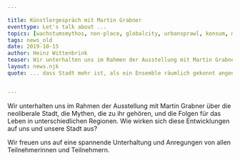 ```yaml
---

title: Künstlergespräch mit Martin Grabner  
eventtype: Let's talk about ...
topics: [wachstumsmythos, non-place, globalcity, urbansprawl, konsum, markt, identity, musealisierung, disneyfication, betongold, moreofthesame]
tags: news_old
date: 2019-10-15
author: Heinz Wittenbrink
teaser: Wir unterhalten uns im Rahmen der Ausstellung mit Martin Grabner über die neoliberale Stadt, die Mythen, die zu ihr gehören, und die Folgen für das Leben in unterschiedlichen Regionen.
layout: news.njk
quote: ... dass Stadt mehr ist, als ein Ensemble räumlich gekonnt angeordneter Steine.


---
```


Wir unterhalten uns im Rahmen der Ausstellung mit Martin Grabner über die neoliberale Stadt, die Mythen, die zu ihr gehören, und die Folgen für das Leben in unterschiedlichen Regionen. Wie wirken sich diese Entwicklungen auf uns und unsere Stadt aus?

Wir freuen uns auf eine spannende Unterhaltung und Anregungen von allen Teilnehmerinnen und Teilnehmern.
